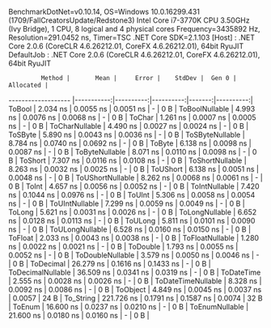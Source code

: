 
BenchmarkDotNet=v0.10.14, OS=Windows 10.0.16299.431 (1709/FallCreatorsUpdate/Redstone3)
Intel Core i7-3770K CPU 3.50GHz (Ivy Bridge), 1 CPU, 8 logical and 4 physical cores
Frequency=3435892 Hz, Resolution=291.0452 ns, Timer=TSC
.NET Core SDK=2.1.103
  [Host]     : .NET Core 2.0.6 (CoreCLR 4.6.26212.01, CoreFX 4.6.26212.01), 64bit RyuJIT
  DefaultJob : .NET Core 2.0.6 (CoreCLR 4.6.26212.01, CoreFX 4.6.26212.01), 64bit RyuJIT


             Method |       Mean |     Error |    StdDev |  Gen 0 | Allocated |
------------------- |-----------:|----------:|----------:|-------:|----------:|
             ToBool |   2.034 ns | 0.0055 ns | 0.0051 ns |      - |       0 B |
     ToBoolNullable |   4.993 ns | 0.0076 ns | 0.0068 ns |      - |       0 B |
             ToChar |   1.261 ns | 0.0007 ns | 0.0005 ns |      - |       0 B |
     ToCharNullable |   4.490 ns | 0.0027 ns | 0.0024 ns |      - |       0 B |
            ToSByte |   5.890 ns | 0.0043 ns | 0.0036 ns |      - |       0 B |
    ToSByteNullable |   8.784 ns | 0.0740 ns | 0.0692 ns |      - |       0 B |
             ToByte |   6.138 ns | 0.0098 ns | 0.0087 ns |      - |       0 B |
     ToByteNullable |   8.071 ns | 0.0110 ns | 0.0098 ns |      - |       0 B |
            ToShort |   7.307 ns | 0.0116 ns | 0.0108 ns |      - |       0 B |
    ToShortNullable |   8.263 ns | 0.0032 ns | 0.0025 ns |      - |       0 B |
           ToUShort |   6.138 ns | 0.0051 ns | 0.0048 ns |      - |       0 B |
   ToUShortNullable |   8.262 ns | 0.0068 ns | 0.0061 ns |      - |       0 B |
              ToInt |   4.657 ns | 0.0056 ns | 0.0052 ns |      - |       0 B |
      ToIntNullable |   7.420 ns | 0.1044 ns | 0.0976 ns |      - |       0 B |
             ToUInt |   5.306 ns | 0.0058 ns | 0.0054 ns |      - |       0 B |
     ToUIntNullable |   7.299 ns | 0.0059 ns | 0.0049 ns |      - |       0 B |
             ToLong |   5.621 ns | 0.0031 ns | 0.0026 ns |      - |       0 B |
     ToLongNullable |   6.652 ns | 0.0128 ns | 0.0113 ns |      - |       0 B |
            ToULong |   5.811 ns | 0.0101 ns | 0.0090 ns |      - |       0 B |
    ToULongNullable |   6.528 ns | 0.0160 ns | 0.0150 ns |      - |       0 B |
            ToFloat |   2.033 ns | 0.0043 ns | 0.0038 ns |      - |       0 B |
    ToFloatNullable |   1.280 ns | 0.0022 ns | 0.0021 ns |      - |       0 B |
           ToDouble |   1.793 ns | 0.0055 ns | 0.0052 ns |      - |       0 B |
   ToDoubleNullable |   3.579 ns | 0.0050 ns | 0.0046 ns |      - |       0 B |
          ToDecimal |  26.279 ns | 0.1616 ns | 0.1433 ns |      - |       0 B |
  ToDecimalNullable |  36.509 ns | 0.0341 ns | 0.0319 ns |      - |       0 B |
         ToDateTime |   2.555 ns | 0.0028 ns | 0.0026 ns |      - |       0 B |
 ToDateTimeNullable |   8.328 ns | 0.0092 ns | 0.0086 ns |      - |       0 B |
           ToObject |   4.849 ns | 0.0045 ns | 0.0037 ns | 0.0057 |      24 B |
          To_String | 221.726 ns | 0.1791 ns | 0.1587 ns | 0.0074 |      32 B |
             ToEnum |  16.600 ns | 0.0237 ns | 0.0210 ns |      - |       0 B |
     ToEnumNullable |  21.600 ns | 0.0180 ns | 0.0160 ns |      - |       0 B |
